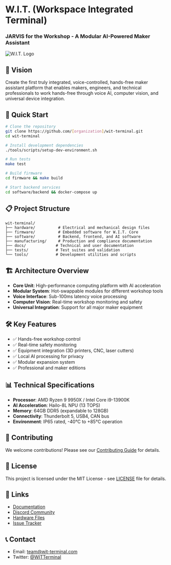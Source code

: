 # W.I.T. (Workspace Integrated Terminal)
### JARVIS for the Workshop - A Modular AI-Powered Maker Assistant

![W.I.T. Logo](resources/logos/wit-logo.png)

## 🎯 Vision
Create the first truly integrated, voice-controlled, hands-free maker assistant platform that enables makers, engineers, and technical professionals to work hands-free through voice AI, computer vision, and universal device integration.

## 🚀 Quick Start
```bash
# Clone the repository
git clone https://github.com/[organization]/wit-terminal.git
cd wit-terminal

# Install development dependencies
./tools/scripts/setup-dev-environment.sh

# Run tests
make test

# Build firmware
cd firmware && make build

# Start backend services
cd software/backend && docker-compose up
```

## 📋 Project Structure
```
wit-terminal/
├── hardware/          # Electrical and mechanical design files
├── firmware/          # Embedded software for W.I.T. Core
├── software/          # Backend, frontend, and AI software
├── manufacturing/     # Production and compliance documentation
├── docs/             # Technical and user documentation
├── tests/            # Test suites and validation
└── tools/            # Development utilities and scripts
```

## 🏗️ Architecture Overview
- **Core Unit**: High-performance computing platform with AI acceleration
- **Modular System**: Hot-swappable modules for different workshop tools
- **Voice Interface**: Sub-100ms latency voice processing
- **Computer Vision**: Real-time workshop monitoring and safety
- **Universal Integration**: Support for all major maker equipment

## 🛠️ Key Features
- ✅ Hands-free workshop control
- ✅ Real-time safety monitoring
- ✅ Equipment integration (3D printers, CNC, laser cutters)
- ✅ Local AI processing for privacy
- ✅ Modular expansion system
- ✅ Professional and maker editions

## 📊 Technical Specifications
- **Processor**: AMD Ryzen 9 9950X / Intel Core i9-13900K
- **AI Acceleration**: Hailo-8L NPU (13 TOPS)
- **Memory**: 64GB DDR5 (expandable to 128GB)
- **Connectivity**: Thunderbolt 5, USB4, CAN bus
- **Environment**: IP65 rated, -40°C to +85°C operation

## 🤝 Contributing
We welcome contributions! Please see our [Contributing Guide](CONTRIBUTING.md) for details.

## 📄 License
This project is licensed under the MIT License - see [LICENSE](LICENSE) file for details.

## 🔗 Links
- [Documentation](https://docs.wit-terminal.com)
- [Discord Community](https://discord.gg/wit-makers)
- [Hardware Files](https://github.com/[organization]/wit-hardware)
- [Issue Tracker](https://github.com/[organization]/wit-terminal/issues)

## 📞 Contact
- Email: team@wit-terminal.com
- Twitter: [@WITTerminal](https://twitter.com/WITTerminal)
